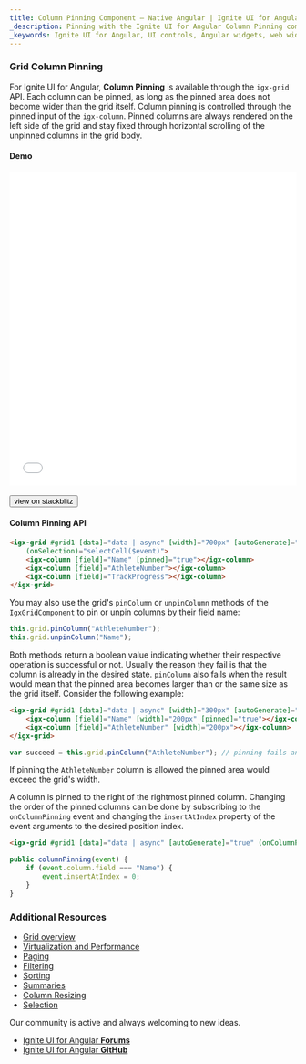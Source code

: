 ```yaml
---
title: Column Pinning Component – Native Angular | Ignite UI for Angular
_description: Pinning with the Ignite UI for Angular Column Pinning component allows the users to always see the pinned columns while horizontally scrolling. 
_keywords: Ignite UI for Angular, UI controls, Angular widgets, web widgets, UI widgets, Angular, Native Angular Components Suite, Native Angular Controls, Native Angular Components Library, Native Angular Components, Angular Data Grid component, Angular Data Grid control, Angular Grid component, Angular Grid control, Angular High Performance Grid, column pinning, pinning, pin
---
```


### Grid Column Pinning

For Ignite UI for Angular, **Column Pinning** is available through the `igx-grid` API. Each column can be pinned, as long as the pinned area does not become wider than the grid itself. Column pinning is controlled through the pinned input of the `igx-column`. Pinned columns are always rendered on the left side of the grid and stay fixed through horizontal scrolling of the unpinned columns in the grid body.

#### Demo

<div class="sample-container loading" style="height:550px">
    <iframe id="grid-sample-pinning-iframe" src='{environment:demosBaseUrl}/grid-sample-pinning' width="100%" height="100%" seamless frameBorder="0" onload="onSampleIframeContentLoaded(this);"></iframe>
</div>
<br/>
<div>
<button data-localize="stackblitz" class="stackblitz-btn" data-iframe-id="grid-sample-pinning-iframe" data-demos-base-url="{environment:demosBaseUrl}">view on stackblitz</button>
</div>

#### Column Pinning API

```html
<igx-grid #grid1 [data]="data | async" [width]="700px" [autoGenerate]="false" [paging]="true" [perPage]="6" (onColumnInit)="initColumns($event)"
    (onSelection)="selectCell($event)">
    <igx-column [field]="Name" [pinned]="true"></igx-column>
    <igx-column [field]="AthleteNumber"></igx-column>
    <igx-column [field]="TrackProgress"></igx-column>
</igx-grid>
```

You may also use the grid's `pinColumn` or `unpinColumn` methods of the `IgxGridComponent` to pin or unpin columns by their field name:

```typescript
this.grid.pinColumn("AthleteNumber");
this.grid.unpinColumn("Name");
```

Both methods return a boolean value indicating whether their respective operation is successful or not. Usually the reason they fail is that the column is already in the desired state. `pinColumn` also fails when the result would mean that the pinned area becomes larger than or the same size as the grid itself. Consider the following example:

```html
<igx-grid #grid1 [data]="data | async" [width]="300px" [autoGenerate]="false">
    <igx-column [field]="Name" [width]="200px" [pinned]="true"></igx-column>
    <igx-column [field]="AthleteNumber" [width]="200px"></igx-column>
</igx-grid>
```

```typescript
var succeed = this.grid.pinColumn("AthleteNumber"); // pinning fails and succeed will be false
```

If pinning the `AthleteNumber` column is allowed the pinned area would exceed the grid's width.

A column is pinned to the right of the rightmost pinned column. Changing the order of the pinned columns can be done by subscribing to the `onColumnPinning` event and changing the `insertAtIndex` property of the event arguments to the desired position index.

```html
<igx-grid #grid1 [data]="data | async" [autoGenerate]="true" (onColumnPinning)="columnPinning($event)"></igx-grid>
```

```typescript
public columnPinning(event) {
    if (event.column.field === "Name") {
        event.insertAtIndex = 0;
    }
}
```

<div class="divider--half"></div>

### Additional Resources
<div class="divider--half"></div>

* [Grid overview](grid.html)
* [Virtualization and Performance](grid_virtualization.html)
* [Paging](grid_paging.html)
* [Filtering](grid_filtering.html)
* [Sorting](grid_sorting.html)
* [Summaries](grid_summaries.html)
* [Column Resizing](grid_column_resizing.html)
* [Selection](grid_selection.html)

<div class="divider--half"></div>
Our community is active and always welcoming to new ideas.

* [Ignite UI for Angular **Forums**](https://www.infragistics.com/community/forums/f/ignite-ui-for-angular)
* [Ignite UI for Angular **GitHub**](https://github.com/IgniteUI/igniteui-angular)
